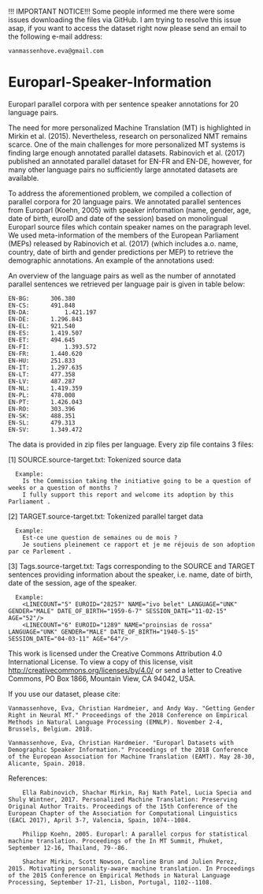 !!! IMPORTANT NOTICE!!!
Some people informed me there were some issues downloading the files via GitHub. I am trying to resolve this issue asap, if you want to access the dataset right now please send an email to the following e-mail address: 

    vanmassenhove.eva@gmail.com 


# Europarl-Speaker-Information
Europarl parallel corpora with per sentence speaker annotations for 20 language pairs.

The need for more personalized Machine Translation (MT) is highlighted in Mirkin et al. (2015). Nevertheless, research on personalized NMT remains scarce. One of the main challenges for more personalized MT systems is finding large enough annotated parallel datasets. Rabinovich et al. (2017) published an annotated parallel dataset for EN-FR and EN-DE, however, for many other language pairs no sufficiently large annotated datasets are available.

To address the aforementioned problem, we compiled a collection of parallel corpora for 20 language pairs. We annotated parallel sentences from Europarl (Koehn, 2005) with speaker information (name, gender, age, date of birth, euroID and date of the session) based on monolingual Europarl source files which contain speaker names on the paragraph level. We used meta-information of the members of the European Parliament (MEPs) released by Rabinovich et al. (2017) (which includes a.o. name, country, date of birth and gender predictions per MEP) to retrieve the demographic annotations. An example of the annotations used:

An overview of the language pairs as well as the number of annotated parallel sentences we retrieved per language pair is given in table below:

    EN-BG:		306.380
    EN-CS:		491.848
    EN-DA:	        1.421.197
    EN-DE:  	1.296.843
    EN-EL:		921.540
    EN-ES:		1.419.507
    EN-ET:		494.645
    EN-FI: 	        1.393.572
    EN-FR:		1.440.620
    EN-HU:		251.833
    EN-IT:		1.297.635
    EN-LT:		477.358 
    EN-LV:		487.287	
    EN-NL:		1.419.359  
    EN-PL:		478.008  
    EN-PT:		1.426.043	  
    EN-RO:		303.396	
    EN-SK:		488.351  
    EN-SL:		479.313	
    EN-SV:		1.349.472	


The data is provided in zip files per language. Every zip file contains 3 files:
 
  [1] SOURCE.source-target.txt: 
  Tokenized source data 
      
      Example:
        Is the Commission taking the initiative going to be a question of weeks or a question of months ?
        I fully support this report and welcome its adoption by this Parliament .

  [2] TARGET.source-target.txt: 
  Tokenized parallel target data
      
      Example:
        Est-ce une question de semaines ou de mois ?
        Je soutiens pleinement ce rapport et je me réjouis de son adoption par ce Parlement .

  [3] Tags.source-target.txt:
  Tags corresponding to the SOURCE and TARGET sentences providing information about the speaker, i.e. name, date of birth, date of the session, age of the speaker.
      
      Example:
        <LINECOUNT="5" EUROID="28257" NAME="ivo belet" LANGUAGE="UNK" GENDER="MALE" DATE_OF_BIRTH="1959-6-7" SESSION_DATE="11-02-15" AGE="52"/>
        <LINECOUNT="6" EUROID="1289" NAME="proinsias de rossa" LANGUAGE="UNK" GENDER="MALE" DATE_OF_BIRTH="1940-5-15" SESSION_DATE="04-03-11" AGE="64"/>

This work is licensed under the Creative Commons Attribution 4.0 International License. To view a copy of this license, visit http://creativecommons.org/licenses/by/4.0/ or send a letter to Creative Commons, PO Box 1866, Mountain View, CA 94042, USA.

If you use our dataset, please cite:

    Vanmassenhove, Eva, Christian Hardmeier, and Andy Way. "Getting Gender Right in Neural MT." Proceedings of the 2018 Conference on Empirical Methods in Natural Language Processing (EMNLP). November 2-4, Brussels, Belgium. 2018.
        
    Vanmassenhove, Eva, Christian Hardmeier. "Europarl Datasets with Demographic Speaker Information." Proceedings of the 2018 Conference of the European Association for Machine Translation (EAMT). May 28-30, Alicante, Spain. 2018.

References:
        
        Ella Rabinovich, Shachar Mirkin, Raj Nath Patel, Lucia Specia and Shuly Wintner, 2017. Personalized Machine Translation: Preserving Original Author Traits. Proceedings of the 15th Conference of the European Chapter of the Association for Computational Linguistics (EACL 2017), April 3-7, Valencia, Spain, 1074--1084.

        Philipp Koehn, 2005. Europarl: A parallel corpus for statistical machine translation. Proceedings of the In MT Summit, Phuket, September 12-16, Thailand, 79--86. 

        Shachar Mirkin, Scott Nowson, Caroline Brun and Julien Perez, 2015. Motivating personality-aware machine translation. In Proceedings of the 2015 Conference on Empirical Methods in Natural Language Processing, September 17-21, Lisbon, Portugal, 1102--1108.


